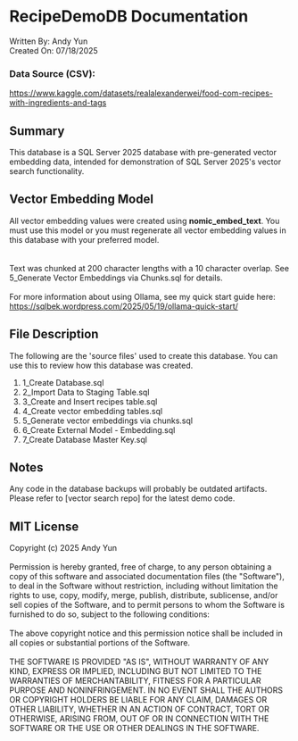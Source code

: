 # RecipeDemoDB Documentation
Written By: Andy Yun<BR>
Created On: 07/18/2025

### Data Source (CSV):
https://www.kaggle.com/datasets/realalexanderwei/food-com-recipes-with-ingredients-and-tags

## Summary
This database is a SQL Server 2025 database with pre-generated vector embedding data, intended for demonstration of SQL Server 2025's vector search functionality.


## Vector Embedding Model
All vector embedding values were created using **nomic_embed_text**.  You must use this model or you must regenerate all vector embedding values in this database with your preferred model.  
<BR><BR>
Text was chunked at 200 character lengths with a 10 character overlap.  See 5_Generate Vector Embeddings via Chunks.sql for details.
<BR><BR>
For more information about using Ollama, see my quick start guide here:
https://sqlbek.wordpress.com/2025/05/19/ollama-quick-start/


## File Description
The following are the 'source files' used to create this database.  You can use this to review how this database was created.
1. 1_Create Database.sql
2. 2_Import Data to Staging Table.sql
3. 3_Create and Insert recipes table.sql
4. 4_Create vector embedding tables.sql
5. 5_Generate vector embeddings via chunks.sql
6. 6_Create External Model - Embedding.sql
7. 7_Create Database Master Key.sql

## Notes
Any code in the database backups will probably be outdated artifacts.  Please refer to [vector search repo] for the latest demo code.  

## MIT License

Copyright (c) 2025 Andy Yun
<BR><BR>
Permission is hereby granted, free of charge, to any person obtaining a copy
of this software and associated documentation files (the "Software"), to deal
in the Software without restriction, including without limitation the rights
to use, copy, modify, merge, publish, distribute, sublicense, and/or sell
copies of the Software, and to permit persons to whom the Software is
furnished to do so, subject to the following conditions:
<BR><BR>
The above copyright notice and this permission notice shall be included in all
copies or substantial portions of the Software.
<BR><BR>
THE SOFTWARE IS PROVIDED "AS IS", WITHOUT WARRANTY OF ANY KIND, EXPRESS OR
IMPLIED, INCLUDING BUT NOT LIMITED TO THE WARRANTIES OF MERCHANTABILITY,
FITNESS FOR A PARTICULAR PURPOSE AND NONINFRINGEMENT. IN NO EVENT SHALL THE
AUTHORS OR COPYRIGHT HOLDERS BE LIABLE FOR ANY CLAIM, DAMAGES OR OTHER
LIABILITY, WHETHER IN AN ACTION OF CONTRACT, TORT OR OTHERWISE, ARISING FROM,
OUT OF OR IN CONNECTION WITH THE SOFTWARE OR THE USE OR OTHER DEALINGS IN THE
SOFTWARE.